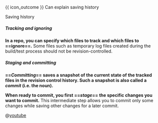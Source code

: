 <span id="prereqs"></span>

<span id="outcomes">{{ icon_outcome }} Can explain saving history</span>

<span id="title">Saving history</span>

<div id="body">

##### Tracking and ignoring

**In a repo, you can specify which files to track and which files to ==ignore==.** Some files such as temporary log files created during the build/test process should not be revision-controlled.

##### Staging and committing 

<tabs> 
  <tab header="{{ icon_text }}">

**==_Committing_== saves a snapshot of the current state of the tracked files in the revision control history. Such a snapshot is also called a _commit_ (i.e. the noun).**

**When ready to commit, you first ==_stage_== the specific changes you want to commit.** This intermediate step allows you to commit only some changes while saving other changes for a later commit.

  </tab>
  <tab header="{{ icon_video }}">

@[youtube](7exFDGHgQcw)

  </tab>
</tabs>

</div>

<div id="extras">
</div>
